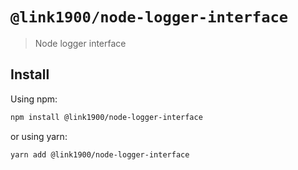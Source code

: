 # `@link1900/node-logger-interface`

> Node logger interface

## Install

Using npm:

```sh
npm install @link1900/node-logger-interface
```

or using yarn:

```sh
yarn add @link1900/node-logger-interface
```
